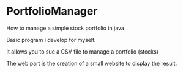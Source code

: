 # PortfolioManager
How to manage a simple stock portfolio in java

Basic program i develop for myself.

It allows you to sue a CSV file to manage a portfolio (stocks)

The web part is the creation of a small website to display the result.
